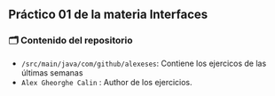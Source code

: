 ## Práctico 01 de la materia Interfaces
### 🗂 Contenido del repositorio
- `/src/main/java/com/github/alexeses`: Contiene los ejercicos de las últimas semanas
- `Alex Gheorghe Calin` : Author de los ejercicios.